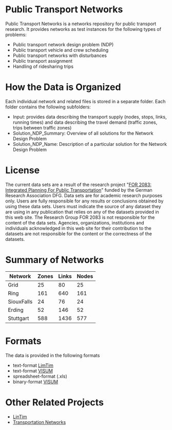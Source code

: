 # Public Transport Networks
Public Transport Networks is a networks repository for public transport research. It provides networks as test instances for the following types of problems:
  - Public transport network design problem (NDP)
  - Public transport vehicle and crew scheduling
  - Public transport networks with disturbances
  - Public transport assignment
  - Handling of ridesharing trips

# How the Data is Organized

Each individual network and related files is stored in a separate folder. Each folder contains the following subfolders:
  - Input: provides data describing the transport supply (nodes, stops, links, running times)  and data describing the travel demand (traffic zones, trips between traffic zones)
  - Solution_NDP_Summary: Overview of all solutions for the Network Design Problem
  -	Solution_NDP_Name: Description of a particular solution for the Network Design Problem 
  
# License 

The current data sets are a result of the research project "[FOR 2083: Integrated Planning For Public Transportation](https://for2083.math.uni-goettingen.de/en/project)" funded by the German Research Association DFG. Data sets are for academic research purposes only. Users are fully responsible for any results or conclusions obtained by using these data sets. Users must indicate the source of any dataset they are using in any publication that relies 
on any of the datasets provided in this web site.  The Research Group FOR 2083 is not responsible for the content of the data sets. Agencies, organizations, institutions and individuals acknowledged in this web site for their contribution to the datasets are not responsible for the content or the correctness of the datasets.

# Summary of Networks

| Network                                            | Zones | Links  | Nodes  |
| ---                                                | ---   | ---    | ---    |
| Grid                                               |    25 |     80 |     25 |
| Ring                                               |   161 |    640 |    161 |
| SiouxFalls                                         |    24 |     76 |     24 |
| Erding											                       |    52 |    146 |     52 |
| Stuttgart                                          |   588 |   1436 |    577 |

# Formats
The  data is provided in the following formats
  - text-format [LimTim](https://lintim.math.uni-goettingen.de/index.php?go=main.php&lang=en)
  - text-format [VISUM](http://vision-traffic.ptvgroup.com/en-us/products/ptv-visum/)
  - spreadsheet-format (.xls)
  - binary-format [VISUM](http://vision-traffic.ptvgroup.com/en-us/products/ptv-visum/)
  

# Other Related Projects
- [LinTim](https://lintim.math.uni-goettingen.de/index.php?go=main.php&lang=en)
- [Transportation Networks](https://github.com/bstabler/TransportationNetworks)
